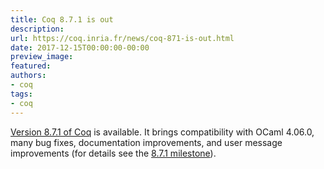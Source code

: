 ```yaml
---
title: Coq 8.7.1 is out
description:
url: https://coq.inria.fr/news/coq-871-is-out.html
date: 2017-12-15T00:00:00-00:00
preview_image:
featured:
authors:
- coq
tags:
- coq
---
```




<a href="https://coq.inria.fr/coq-87">Version 8.7.1 of Coq</a> is available. It brings compatibility with OCaml 4.06.0, many bug fixes, documentation improvements, and user message improvements (for details see the <a href="https://github.com/coq/coq/milestone/10?closed=1">8.7.1 milestone</a>).


 
